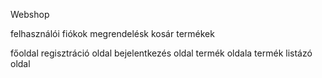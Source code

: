 Webshop

felhasználói fiókok
megrendelésk
kosár
termékek

főoldal
regisztráció oldal
bejelentkezés oldal
termék oldala
termék listázó oldal

